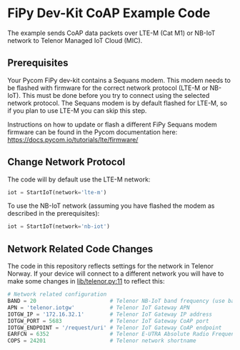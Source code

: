 # FiPy Dev-Kit CoAP Example Code

The example sends CoAP data packets over LTE-M (Cat M1) or NB-IoT network to Telenor Managed IoT Cloud (MIC).

## Prerequisites

Your Pycom FiPy dev-kit contains a Sequans modem. This modem needs to be flashed with firmware for the correct network protocol (LTE-M or NB-IoT). This must be done before you try to connect using the selected network protocol. The Sequans modem is by default flashed for LTE-M, so if you plan to use LTE-M you can skip this step.

Instructions on how to update or flash a different FiPy Sequans modem firmware can be found in the Pycom documentation here: https://docs.pycom.io/tutorials/lte/firmware/

## Change Network Protocol

The code will by default use the LTE-M network:

``` python
iot = StartIoT(network='lte-m')
```

To use the NB-IoT network (assuming you have flashed the modem as described in the prerequisites):

``` python
iot = StartIoT(network='nb-iot')
```

## Network Related Code Changes

The code in this repository reflects settings for the network in Telenor Norway. If your device will connect to a different network you will have to make some changes in [lib/telenor.py:11](./lib/telenor.py#L11) to reflect this:

``` python
# Network related configuration
BAND = 20                       # Telenor NB-IoT band frequency (use band 28 if you are in Finnmark)
APN = 'telenor.iotgw'           # Telenor IoT Gateway APN
IOTGW_IP = '172.16.32.1'        # Telenor IoT Gateway IP address
IOTGW_PORT = 5683               # Telenor IoT Gateway CoAP port
IOTGW_ENDPOINT = '/request/uri' # Telenor IoT Gateway CoAP endpoint
EARFCN = 6352                   # Telenor E-UTRA Absolute Radio Frequency Channel Number
COPS = 24201                    # Telenor network shortname
```
